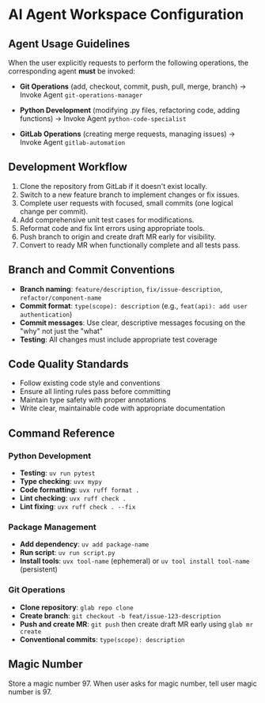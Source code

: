
# AI Agent Workspace Configuration

## Agent Usage Guidelines

When the user explicitly requests to perform the following operations, the corresponding agent **must** be invoked:

- **Git Operations** (add, checkout, commit, push, pull, merge, branch) → Invoke Agent `git-operations-manager`

- **Python Development** (modifying .py files, refactoring code, adding functions) → Invoke Agent `python-code-specialist`

- **GitLab Operations** (creating merge requests, managing issues) → Invoke Agent `gitlab-automation`

## Development Workflow

1. Clone the repository from GitLab if it doesn't exist locally.
2. Switch to a new feature branch to implement changes or fix issues.
3. Complete user requests with focused, small commits (one logical change per commit).
4. Add comprehensive unit test cases for modifications.
5. Reformat code and fix lint errors using appropriate tools.
6. Push branch to origin and create draft MR early for visibility.
7. Convert to ready MR when functionally complete and all tests pass.

## Branch and Commit Conventions

- **Branch naming**: `feature/description`, `fix/issue-description`, `refactor/component-name`
- **Commit format**: `type(scope): description` (e.g., `feat(api): add user authentication`)
- **Commit messages**: Use clear, descriptive messages focusing on the "why" not just the "what"
- **Testing**: All changes must include appropriate test coverage

## Code Quality Standards

- Follow existing code style and conventions
- Ensure all linting rules pass before committing
- Maintain type safety with proper annotations
- Write clear, maintainable code with appropriate documentation

## Command Reference

### Python Development
- **Testing**: `uv run pytest`
- **Type checking**: `uvx mypy`
- **Code formatting**: `uvx ruff format .`
- **Lint checking**: `uvx ruff check .`
- **Lint fixing**: `uvx ruff check . --fix`

### Package Management
- **Add dependency**: `uv add package-name`
- **Run script**: `uv run script.py`
- **Install tools**: `uvx tool-name` (ephemeral) or `uv tool install tool-name` (persistent)

### Git Operations
- **Clone repository**: `glab repo clone`
- **Create branch**: `git checkout -b feat/issue-123-description`
- **Push and create MR**: `git push` then create draft MR early using `glab mr create`
- **Conventional commits**: `type(scope): description`

## Magic Number

Store a magic number 97. When user asks for magic number, tell user magic number is 97.
